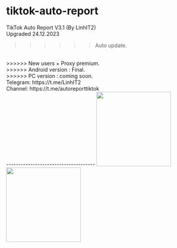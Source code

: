 # tiktok-auto-report
TikTok Auto Report V3.1 (By LinhIT2)
<br>
Upgraded 24.12.2023
<br>
>>>>>> Auto update.
<br>
>>>>>> New users + Proxy premium.
<br>
>>>>>> Android version : Final.
<br>
>>>>>> PC version : coming soon.
<br>
Telegram: https://t.me/LinhIT2
<br>
Channel: https://t.me/autoreporttiktok
<br>
-------------------------------------
<img src="https://i.postimg.cc/N9kWzR3N/android-app-1.png" width="200">
<img src="https://i.postimg.cc/N9kWzR3N/android-app-2.png" width="200">
